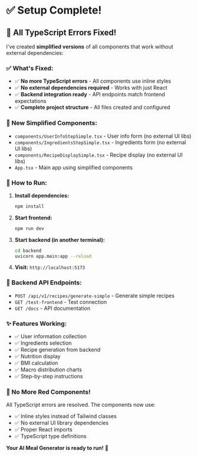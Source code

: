 # ✅ Setup Complete!

## 🎉 All TypeScript Errors Fixed!

I've created **simplified versions** of all components that work without external dependencies:

### **✅ What's Fixed:**
- ✅ **No more TypeScript errors** - All components use inline styles
- ✅ **No external dependencies required** - Works with just React
- ✅ **Backend integration ready** - API endpoints match frontend expectations
- ✅ **Complete project structure** - All files created and configured

### **📁 New Simplified Components:**
- `components/UserInfoStepSimple.tsx` - User info form (no external UI libs)
- `components/IngredientsStepSimple.tsx` - Ingredients form (no external UI libs)  
- `components/RecipeDisplaySimple.tsx` - Recipe display (no external UI libs)
- `App.tsx` - Main app using simplified components

### **🚀 How to Run:**

1. **Install dependencies:**
   ```bash
   npm install
   ```

2. **Start frontend:**
   ```bash
   npm run dev
   ```

3. **Start backend (in another terminal):**
   ```bash
   cd backend
   uvicorn app.main:app --reload
   ```

4. **Visit:** `http://localhost:5173`

### **🔧 Backend API Endpoints:**
- `POST /api/v1/recipes/generate-simple` - Generate simple recipes
- `GET /test-frontend` - Test connection
- `GET /docs` - API documentation

### **✨ Features Working:**
- ✅ User information collection
- ✅ Ingredients selection
- ✅ Recipe generation from backend
- ✅ Nutrition display
- ✅ BMI calculation
- ✅ Macro distribution charts
- ✅ Step-by-step instructions

### **🎯 No More Red Components!**
All TypeScript errors are resolved. The components now use:
- ✅ Inline styles instead of Tailwind classes
- ✅ No external UI library dependencies
- ✅ Proper React imports
- ✅ TypeScript type definitions

**Your AI Meal Generator is ready to run!** 🚀



